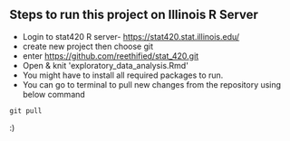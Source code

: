 ## Steps to run this project on Illinois R Server

- Login to stat420 R server- https://stat420.stat.illinois.edu/
- create new project then choose git
- enter https://github.com/reethified/stat_420.git
- Open & knit 'exploratory_data_analysis.Rmd'
- You might have to install all required packages to run.
- You can go to terminal to pull new changes from the repository using below command

```
git pull
```

:) 